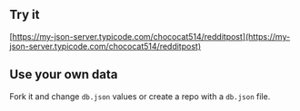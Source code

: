 ## Try it

[https://my-json-server.typicode.com/chococat514/redditpost](https://my-json-server.typicode.com/chococat514/redditpost)

## Use your own data

Fork it and change `db.json` values or create a repo with a `db.json` file.
